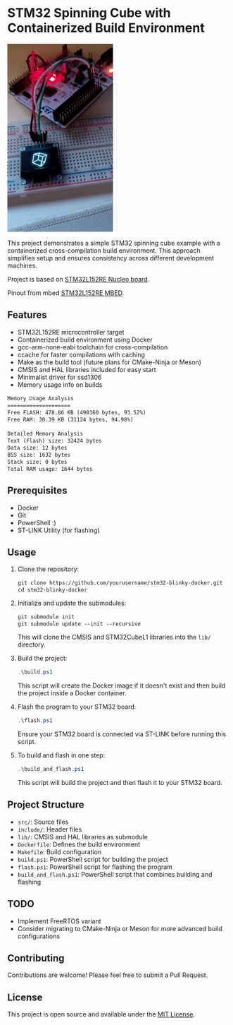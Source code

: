 # STM32 Spinning Cube with Containerized Build Environment

![Blinky Demo](assets/demo.gif)

This project demonstrates a simple STM32 spinning cube example with a containerized cross-compilation build environment. This approach simplifies setup and ensures consistency across different development machines.

Project is based on [STM32L152RE Nucleo board](https://www.st.com/en/evaluation-tools/nucleo-l152re.html).

Pinout from mbed [STM32L152RE MBED](https://os.mbed.com/platforms/ST-Nucleo-L152RE/).

## Features

- STM32L152RE microcontroller target
- Containerized build environment using Docker
- gcc-arm-none-eabi toolchain for cross-compilation
- ccache for faster compilations with caching
- Make as the build tool (future plans for CMake-Ninja or Meson)
- CMSIS and HAL libraries included for easy start
- Minimalist driver for ssd1306
- Memory usage info on builds
```
Memory Usage Analysis
====================
Free FLASH: 478.86 KB (490360 bytes, 93.52%)
Free RAM: 30.39 KB (31124 bytes, 94.98%)

Detailed Memory Analysis
Text (Flash) size: 32424 bytes
Data size: 12 bytes
BSS size: 1632 bytes
Stack size: 0 bytes
Total RAM usage: 1644 bytes
```

## Prerequisites

- Docker
- Git
- PowerShell :)
- ST-LINK Utility (for flashing)

## Usage

1. Clone the repository:
   ```
   git clone https://github.com/yourusername/stm32-blinky-docker.git
   cd stm32-blinky-docker
   ```

2. Initialize and update the submodules:
   ```
   git submodule init
   git submodule update --init --recursive
   ```
   This will clone the CMSIS and STM32CubeL1 libraries into the `lib/` directory.

3. Build the project:
   ```powershell
   .\build.ps1
   ```
   This script will create the Docker image if it doesn't exist and then build the project inside a Docker container.

4. Flash the program to your STM32 board:
   ```powershell
   .\flash.ps1
   ```
   Ensure your STM32 board is connected via ST-LINK before running this script.

5. To build and flash in one step:
   ```powershell
   .\build_and_flash.ps1
   ```
   This script will build the project and then flash it to your STM32 board.

## Project Structure

- `src/`: Source files
- `include/`: Header files
- `lib/`: CMSIS and HAL libraries as submodule
- `Dockerfile`: Defines the build environment
- `Makefile`: Build configuration
- `build.ps1`: PowerShell script for building the project
- `flash.ps1`: PowerShell script for flashing the program
- `build_and_flash.ps1`: PowerShell script that combines building and flashing

## TODO

- Implement FreeRTOS variant
- Consider migrating to CMake-Ninja or Meson for more advanced build configurations

## Contributing

Contributions are welcome! Please feel free to submit a Pull Request.

## License

This project is open source and available under the [MIT License](LICENSE).
